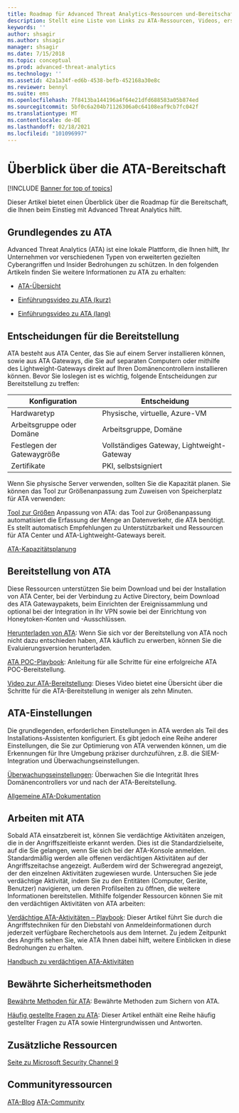 ```yaml
---
title: Roadmap für Advanced Threat Analytics-Ressourcen und-Bereitschaft
description: Stellt eine Liste von Links zu ATA-Ressourcen, Videos, ersten Schritten sowie zur Bereitstellung und zum Überblick für die Bereitschaft bereit.
keywords: ''
author: shsagir
ms.author: shsagir
manager: shsagir
ms.date: 7/15/2018
ms.topic: conceptual
ms.prod: advanced-threat-analytics
ms.technology: ''
ms.assetid: 42a1a34f-ed6b-4538-befb-452168a30e8c
ms.reviewer: bennyl
ms.suite: ems
ms.openlocfilehash: 7f8413ba144196a4f64e21dfd688583a05b874ed
ms.sourcegitcommit: 5bf0c6a204b71126306a0c64108eaf9cb7fc042f
ms.translationtype: MT
ms.contentlocale: de-DE
ms.lasthandoff: 02/18/2021
ms.locfileid: "101096997"
---
```

# <a name="ata-readiness-roadmap"></a>Überblick über die ATA-Bereitschaft

[!INCLUDE [Banner for top of topics](includes/banner.md)]

Dieser Artikel bietet einen Überblick über die Roadmap für die Bereitschaft, die Ihnen beim Einstieg mit Advanced Threat Analytics hilft.

## <a name="understanding-ata"></a>Grundlegendes zu ATA

Advanced Threat Analytics (ATA) ist eine lokale Plattform, die Ihnen hilft, Ihr Unternehmen vor verschiedenen Typen von erweiterten gezielten Cyberangriffen und Insider Bedrohungen zu schützen. In den folgenden Artikeln finden Sie weitere Informationen zu ATA zu erhalten:

- [ATA-Übersicht](what-is-ata.md)

- [Einführungsvideo zu ATA (kurz)](https://aka.ms/ATAShort)

- [Einführungsvideo zu ATA (lang)](https://aka.ms/ATAVideo)

## <a name="deployment-decisions"></a>Entscheidungen für die Bereitstellung

ATA besteht aus ATA Center, das Sie auf einem Server installieren können, sowie aus ATA Gateways, die Sie auf separaten Computern oder mithilfe des Lightweight-Gateways direkt auf Ihren Domänencontrollern installieren können. Bevor Sie loslegen ist es wichtig, folgende Entscheidungen zur Bereitstellung zu treffen:

|Konfiguration | Entscheidung |
|----|----|
|Hardwaretyp|Physische, virtuelle, Azure-VM|
|Arbeitsgruppe oder Domäne|Arbeitsgruppe, Domäne|
|Festlegen der Gatewaygröße|Vollständiges Gateway, Lightweight-Gateway|
|Zertifikate|PKI, selbstsigniert|

Wenn Sie physische Server verwenden, sollten Sie die Kapazität planen. Sie können das Tool zur Größenanpassung zum Zuweisen von Speicherplatz für ATA verwenden:

[Tool zur Größen](ata-capacity-planning.md) Anpassung von ATA: das Tool zur Größenanpassung automatisiert die Erfassung der Menge an Datenverkehr, die ATA benötigt. Es stellt automatisch Empfehlungen zu Unterstützbarkeit und Ressourcen für ATA Center und ATA-Lightweight-Gateways bereit.

[ATA-Kapazitätsplanung](ata-capacity-planning.md)

## <a name="deploy-ata"></a>Bereitstellung von ATA

Diese Ressourcen unterstützen Sie beim Download und bei der Installation von ATA Center, bei der Verbindung zu Active Directory, beim Download des ATA Gatewaypakets, beim Einrichten der Ereignissammlung und optional bei der Integration in Ihr VPN sowie bei der Einrichtung von Honeytoken-Konten und -Ausschlüssen.

[Herunterladen von ATA](https://aka.ms/ataeval): Wenn Sie sich vor der Bereitstellung von ATA noch nicht dazu entschieden haben, ATA käuflich zu erwerben, können Sie die Evaluierungsversion herunterladen.

[ATA POC-Playbook](/samples/browse/?redirectedfrom=TechNet-Gallery): Anleitung für alle Schritte für eine erfolgreiche ATA POC-Bereitstellung.

[Video zur ATA-Bereitstellung](https://channel9.msdn.com/Shows/Microsoft-Security/Overview-of-ATA-Deployment-in-10-Minutes): Dieses Video bietet eine Übersicht über die Schritte für die ATA-Bereitstellung in weniger als zehn Minuten.

## <a name="ata-settings"></a>ATA-Einstellungen

Die grundlegenden, erforderlichen Einstellungen in ATA werden als Teil des Installations-Assistenten konfiguriert. Es gibt jedoch eine Reihe anderer Einstellungen, die Sie zur Optimierung von ATA verwenden können, um die Erkennungen für Ihre Umgebung präziser durchzuführen, z.B. die SIEM-Integration und Überwachungseinstellungen.

[Überwachungseinstellungen](https://aka.ms/ataauditingblog): Überwachen Sie die Integrität Ihres Domänencontrollers vor und nach der ATA-Bereitstellung.

[Allgemeine ATA-Dokumentation](index.yml)

## <a name="work-with-ata"></a>Arbeiten mit ATA

Sobald ATA einsatzbereit ist, können Sie verdächtige Aktivitäten anzeigen, die in der Angriffszeitleiste erkannt werden. Dies ist die Standardzielseite, auf die Sie gelangen, wenn Sie sich bei der ATA-Konsole anmelden. Standardmäßig werden alle offenen verdächtigen Aktivitäten auf der Angriffszeitachse angezeigt. Außerdem wird der Schweregrad angezeigt, der den einzelnen Aktivitäten zugewiesen wurde. Untersuchen Sie jede verdächtige Aktivität, indem Sie zu den Entitäten (Computer, Geräte, Benutzer) navigieren, um deren Profilseiten zu öffnen, die weitere Informationen bereitstellen. Mithilfe folgender Ressourcen können Sie mit den verdächtigen Aktivitäten von ATA arbeiten:

[Verdächtige ATA-Aktivitäten – Playbook](/samples/browse/?redirectedfrom=TechNet-Gallery): Dieser Artikel führt Sie durch die Angriffstechniken für den Diebstahl von Anmeldeinformationen durch jederzeit verfügbare Recherchetools aus dem Internet. Zu jedem Zeitpunkt des Angriffs sehen Sie, wie ATA Ihnen dabei hilft, weitere Einblicken in diese Bedrohungen zu erhalten.

[Handbuch zu verdächtigen ATA-Aktivitäten](suspicious-activity-guide.md)

## <a name="security-best-practices"></a>Bewährte Sicherheitsmethoden

[Bewährte Methoden für ATA](https://aka.ms/atasecbestpractices): Bewährte Methoden zum Sichern von ATA.

[Häufig gestellte Fragen zu ATA](ata-technical-faq.md): Dieser Artikel enthält eine Reihe häufig gestellter Fragen zu ATA sowie Hintergrundwissen und Antworten.

## <a name="additional-resources"></a>Zusätzliche Ressourcen

[Seite zu Microsoft Security Channel 9](https://channel9.msdn.com/Shows/Microsoft-Security/)

## <a name="community-resources"></a>Communityressourcen

[ATA-Blog](https://aka.ms/ATABlog) 
 [ATA-Community](https://aka.ms/ATACommunity)
